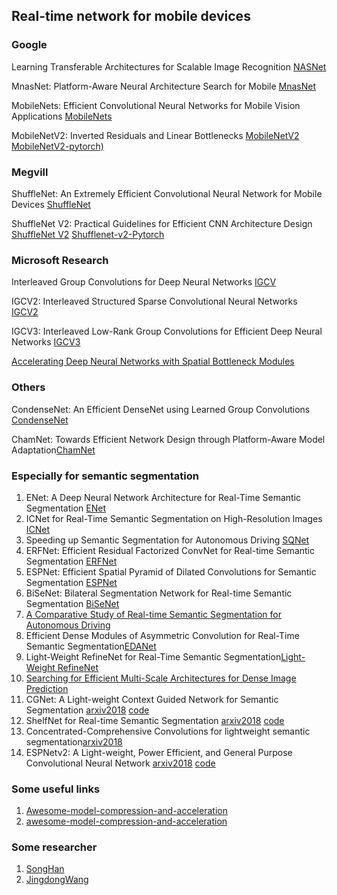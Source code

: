 ## Real-time network  for mobile devices

### Google

Learning Transferable Architectures for Scalable Image Recognition [NASNet](https://arxiv.org/abs/1707.07012)  

MnasNet: Platform-Aware Neural Architecture Search for Mobile [MnasNet](https://arxiv.org/abs/1807.11626 )

MobileNets: Efficient Convolutional Neural Networks for Mobile Vision Applications [MobileNets](https://arxiv.org/abs/1704.04861)

MobileNetV2: Inverted Residuals and Linear Bottlenecks [MobileNetV2](https://arxiv.org/pdf/1801.04381.pdf) [MobileNetV2-pytorch)](https://github.com/Randl/MobileNetV2-pytorch)

### Megvill

ShuffleNet: An Extremely Efficient Convolutional Neural Network for Mobile Devices [ShuffleNet](https://arxiv.org/abs/1707.01083)

ShuffleNet V2: Practical Guidelines for Efficient CNN Architecture Design [ShuffleNet V2]( https://arxiv.org/abs/1807.11164)   [Shufflenet-v2-Pytorch](https://github.com/ericsun99/Shufflenet-v2-Pytorch)

### Microsoft Research

Interleaved Group Convolutions for Deep Neural Networks [IGCV](https://arxiv.org/abs/1707.02725)

IGCV2: Interleaved Structured Sparse Convolutional Neural Networks [IGCV2](https://arxiv.org/pdf/1804.06202.pdf)

IGCV3: Interleaved Low-Rank Group Convolutions for Efficient Deep Neural Networks [IGCV3](https://arxiv.org/abs/1806.00178)

[Accelerating Deep Neural Networks with Spatial Bottleneck Modules ](https://arxiv.org/pdf/1809.02601.pdf)

### Others

 CondenseNet: An Efficient DenseNet using Learned Group Convolutions [CondenseNet](https://arxiv.org/abs/1711.09224)

ChamNet: Towards Efficient Network Design through Platform-Aware Model Adaptation[ChamNet](https://arxiv.org/pdf/1812.08934.pdf)

### Especially for semantic segmentation

1. ENet: A Deep Neural Network Architecture for Real-Time Semantic Segmentation [ENet](https://arxiv.org/abs/1606.02147)
2. ICNet for Real-Time Semantic Segmentation on High-Resolution Images [ICNet](https://arxiv.org/abs/1704.08545)
3. Speeding up Semantic Segmentation for Autonomous Driving [SQNet](https://openreview.net/pdf?id=S1uHiFyyg)
4. ERFNet: Efficient Residual Factorized ConvNet for Real-time Semantic Segmentation [ERFNet](http://www.robesafe.es/personal/eduardo.romera/pdfs/Romera17tits.pdf)
5. ESPNet: Efficient Spatial Pyramid of Dilated Convolutions for Semantic Segmentation [ESPNet](https://arxiv.org/abs/1803.06815)
6. BiSeNet: Bilateral Segmentation Network for Real-time Semantic Segmentation [BiSeNet](https://arxiv.org/abs/1808.00897)
7. [A Comparative Study of Real-time Semantic Segmentation for Autonomous Driving](http://openaccess.thecvf.com/content_cvpr_2018_workshops/papers/w12/Siam_A_Comparative_Study_CVPR_2018_paper.pdf)
8. Efficient Dense Modules of Asymmetric Convolution for Real-Time Semantic Segmentation[EDANet](https://github.com/shaoyuanlo/EDANet)
9. Light-Weight RefineNet for Real-Time Semantic Segmentation[Light-Weight RefineNet](https://github.com/drsleep/light-weight-refinenet)
10. [Searching for Efficient Multi-Scale Architectures for Dense Image Prediction](https://github.com/tensorflow/models/tree/master/research/deeplab)
11. CGNet: A Light-weight Context Guided Network for Semantic Segmentation [arxiv2018](https://arxiv.org/abs/1811.08201) [code](https://github.com/wutianyiRosun/CGNet)
12. ShelfNet for Real-time Semantic Segmentation [arxiv2018](https://arxiv.org/pdf/1811.11254v1.pdf) [code](https://github.com/juntang-zhuang/ShelfNet)
13. Concentrated-Comprehensive Convolutions for lightweight semantic segmentation[arxiv2018](https://arxiv.org/pdf/1812.04920.pdf)
14. ESPNetv2: A Light-weight, Power Efficient, and General Purpose Convolutional Neural Network [arxiv2018](https://arxiv.org/pdf/1811.11431.pdf) [code](https://github.com/sacmehta/ESPNetv2)

### Some useful links

1. [Awesome-model-compression-and-acceleration](https://github.com/memoiry/Awesome-model-compression-and-acceleration)
2. [awesome-model-compression-and-acceleration](https://github.com/sun254/awesome-model-compression-and-acceleration)

### Some researcher

1. [SongHan](https://stanford.edu/~songhan/)
2. [JingdongWang](https://www.microsoft.com/en-us/research/people/jingdw/#!publications)

